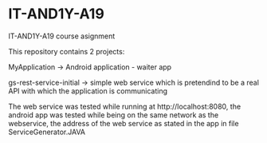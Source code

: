 # IT-AND1Y-A19
IT-AND1Y-A19 course asignment

This repository contains 2 projects:

MyApplication -> Android application - waiter app

gs-rest-service-initial -> simple web service which is pretendind to be a real API with which the application is communicating

The web service was tested while running at http://localhost:8080, the android app was tested while being on the same network as
the webservice, the address of the web service as stated in the app in file ServiceGenerator.JAVA

